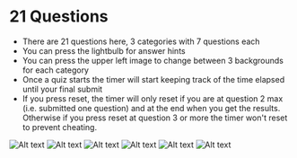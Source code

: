 # 21 Questions 
 - There are 21 questions here, 3 categories with 7 questions each
 - You can press the lightbulb for answer hints
 - You can press the upper left image to change between 3 backgrounds for each category
 - Once a quiz starts the timer will start keeping track of the time elapsed until your final submit
 - If you press reset, the timer will only reset if you are at question 2 max (i.e. submitted one question) and at the end when you get the results. Otherwise if you press reset at question 3 or more the timer won't reset to prevent cheating.

![Alt text](Screenshots/Screenshot_2017-11-19-23-44-22.png?raw=true "Optional Title")
![Alt text](Screenshots/Screenshot_2017-11-19-23-44-29.png?raw=true "Optional Title")
![Alt text](Screenshots/Screenshot_2017-11-19-23-44-54.png?raw=true "Optional Title")
![Alt text](Screenshots/Screenshot_2017-11-19-23-45-22.png?raw=true "Optional Title")
![Alt text](Screenshots/Screenshot_2017-11-19-23-45-34.png?raw=true "Optional Title")
![Alt text](Screenshots/Screenshot_2017-11-19-23-45-40.png?raw=true "Optional Title")


